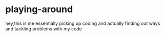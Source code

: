 # playing-around
hey,this is me essentially picking up coding and actually finding out ways and tackling problems with my code
